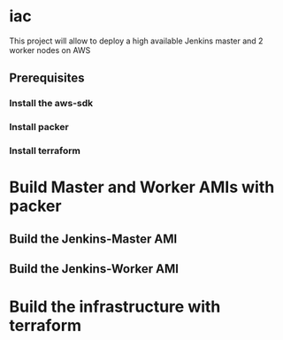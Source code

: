 # iac
This project will allow to deploy a high available Jenkins master and 2 worker nodes on AWS

## Prerequisites

### Install the aws-sdk

### Install packer

### Install terraform


# Build Master and Worker AMIs with packer

## Build the Jenkins-Master AMI

## Build the Jenkins-Worker AMI

# Build the infrastructure with terraform


